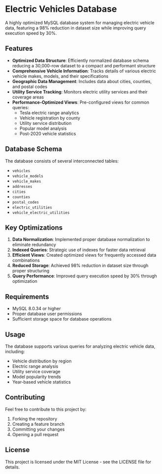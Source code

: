 # Electric Vehicles Database

A highly optimized MySQL database system for managing electric vehicle data, featuring a 98% reduction in dataset size while improving query execution speed by 30%.

## Features

- **Optimized Data Structure**: Efficiently normalized database schema reducing a 30,000-row dataset to a compact and performant structure
- **Comprehensive Vehicle Information**: Tracks details of various electric vehicle makes, models, and their specifications
- **Geographic Data Management**: Includes data about cities, counties, and postal codes
- **Utility Service Tracking**: Monitors electric utility services and their coverage areas
- **Performance-Optimized Views**: Pre-configured views for common queries:
  - Tesla electric range analytics
  - Vehicle registration by county
  - Utility service distribution
  - Popular model analysis
  - Post-2020 vehicle statistics

## Database Schema

The database consists of several interconnected tables:
- `vehicles`
- `vehicle_models`
- `vehicle_makes`
- `addresses`
- `cities`
- `counties`
- `postal_codes`
- `electric_utilities`
- `vehicle_electric_utilities`

## Key Optimizations

1. **Data Normalization**: Implemented proper database normalization to eliminate redundancy
2. **Indexed Queries**: Strategic use of indexes for faster data retrieval
3. **Efficient Views**: Created optimized views for frequently accessed data combinations
4. **Reduced Storage**: Achieved 98% reduction in dataset size through proper structuring
5. **Query Performance**: Improved query execution speed by 30% through optimization

## Requirements

- MySQL 8.0.34 or higher
- Proper database user permissions
- Sufficient storage space for database operations

## Usage

The database supports various queries for analyzing electric vehicle data, including:
- Vehicle distribution by region
- Electric range analysis
- Utility service coverage
- Model popularity trends
- Year-based vehicle statistics

## Contributing

Feel free to contribute to this project by:
1. Forking the repository
2. Creating a feature branch
3. Committing your changes
4. Opening a pull request

## License

This project is licensed under the MIT License - see the LICENSE file for details.

